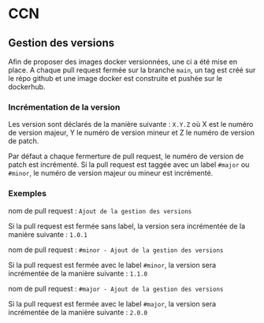 # CCN

## Gestion des versions
Afin de proposer des images docker versionnées, une ci a été mise en place.
A chaque pull request fermée sur la branche `main`, un tag est créé sur le répo github et une image docker est construite et pushée sur le dockerhub.

### Incrémentation de la version
Les version sont déclarés de la manière suivante : `X.Y.Z` où X est le numéro de version majeur, Y le numéro de version mineur et Z le numéro de version de patch.

Par défaut a chaque fermerture de pull request, le numéro de version de patch est incrémenté. Si la pull request est taggée avec un label `#major` ou `#minor`, le numéro de version majeur ou mineur est incrémenté.

### Exemples

nom de pull request : `Ajout de la gestion des versions`

Si la pull request est fermée sans label, la version sera incrémentée de la manière suivante : `1.0.1`

nom de pull request : `#minor - Ajout de la gestion des versions `

Si la pull request est fermée avec le label `#minor`, la version sera incrémentée de la manière suivante : `1.1.0`

nom de pull request : `#major - Ajout de la gestion des versions`

Si la pull request est fermée avec le label `#major`, la version sera incrémentée de la manière suivante : `2.0.0`

